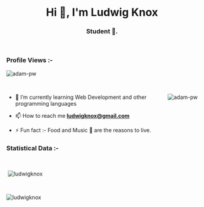 <h1 align="center">Hi 👋, I'm Ludwig Knox</h1>
<h3 align="center">Student 🌟.</h3>

<br>

<p align="right"> <h3>Profile Views :-</h3> <img src="https://komarev.com/ghpvc/?username=adam-pw&label=Profile%20views&color=0e75b6&style=flat"
    alt="adam-pw" /> 
  </p>

<br>

<p><img align="right" src="https://github.com/Adam-pw/Adam-pw/blob/main/animation_500_kxa883sd.gif" alt="adam-pw" /></p>


- 🌱 I’m currently learning Web Development and other programming languages

- 📫 How to reach me **ludwigknox@gmail.com**

- ⚡ Fun fact :- Food and Music 🎵 are the reasons to live.


<h3>Statistical Data :-</h3>

<br>

<p>&nbsp;<img align="center" src="https://github-readme-stats.vercel.app/api?username=ludwigknox&show_icons=true&locale=en"
    alt="ludwigknox" /></p>

<br>

<p><img align="center" src="https://github-readme-streak-stats.herokuapp.com/?user=ludwigknox&" alt="ludwigknox" alt="ludwigknox" /></p>
      
</p>
